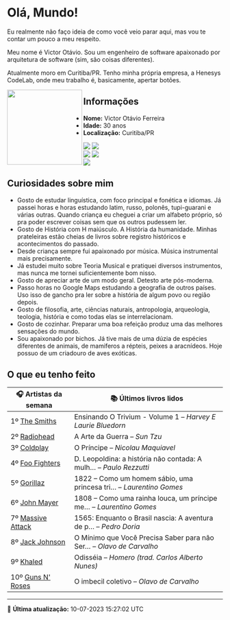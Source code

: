 # Olá, Mundo!

Eu realmente não faço ideia de como você veio parar aqui, mas vou te contar um pouco a meu respeito.

Meu nome é Victor Otávio. Sou um engenheiro de software apaixonado por arquitetura de software (sim, são coisas diferentes).

Atualmente moro em Curitiba/PR. Tenho minha própria empresa, a Henesys CodeLab, onde meu trabalho é, basicamente, apertar botões.

<img align="left" src="https://github.com/vctrtvfrrr/vctrtvfrrr/raw/master/octocat.png" alt="" width="175" />

## Informações

- **Nome:** Victor Otávio Ferreira
- **Idade:** 30 anos
- **Localização:** Curitiba/PR

[![](https://img.shields.io/badge/LinkedIn-victorotavio-blue)](https://www.linkedin.com/in/victorotavio/) [![](https://img.shields.io/badge/Twitter-@vctrtvfrrr-blue)](https://twitter.com/vctrtvfrrr)  
[![](https://img.shields.io/badge/GitHub-vctrtvfrrr-24292e)](https://github.com/vctrtvfrrr) [![](https://img.shields.io/badge/GitLab-vctrtvfrrr-ec5d16)](https://gitlab.com/vctrtvfrrr)  
[![](https://img.shields.io/badge/Email-victor@otavioferreira.com.br-red)](mailto:victor@otavioferreira.com.br)  

## Curiosidades sobre mim

-   Gosto de estudar linguística, com foco principal e fonética e idiomas. Já passei horas e horas estudando latim, russo, polonês, tupi-guarani e várias outras. Quando criança eu cheguei a criar um alfabeto próprio, só pra poder escrever coisas sem que os outros pudessem ler.
-   Gosto de História com H maiúsculo. A História da humanidade. Minhas prateleiras estão cheias de livros sobre registro históricos e acontecimentos do passado.
-   Desde criança sempre fui apaixonado por música. Música instrumental mais precisamente.
-   Já estudei muito sobre Teoria Musical e pratiquei diversos instrumentos, mas nunca me tornei suficientemente bom nisso.
-   Gosto de apreciar arte de um modo geral. Detesto arte pós-moderna.
-   Passo horas no Google Maps estudando a geografia de outros países. Uso isso de gancho pra ler sobre a história de algum povo ou região depois.
-   Gosto de filosofia, arte, ciências naturais, antropologia, arqueologia, teologia, história e como todas elas se interrelacionam.
-   Gosto de cozinhar. Preparar uma boa refeição produz uma das melhores sensações do mundo.
-   Sou apaixonado por bichos. Já tive mais de uma dúzia de espécies diferentes de animais, de mamiferos a répteis, peixes a aracnídeos. Hoje possuo de um criadouro de aves exóticas.


## O que eu tenho feito

|                     🎧 Artistas da semana                      |                      📚 Últimos livros lidos                      |
|----------------------------------------------------------------|-------------------------------------------------------------------|
| 1º [The Smiths](https://www.last.fm/music/The+Smiths)          | Ensinando O Trivium - Volume 1	–	_Harvey E Laurie Bluedorn_         |
| 2º [Radiohead](https://www.last.fm/music/Radiohead)            | A Arte da Guerra	–	_Sun Tzu_                                        |
| 3º [Coldplay](https://www.last.fm/music/Coldplay)              | O Príncipe	–	_Nicolau Maquiavel_                                    |
| 4º [Foo Fighters](https://www.last.fm/music/Foo+Fighters)      | D. Leopoldina: a história não contada: A mulh…	–	_Paulo Rezzutti_   |
| 5º [Gorillaz](https://www.last.fm/music/Gorillaz)              | 1822 – Como um homem sábio, uma princesa tri…	–	_Laurentino Gomes_  |
| 6º [John Mayer](https://www.last.fm/music/John+Mayer)          | 1808 – Como uma rainha louca, um príncipe me…	–	_Laurentino Gomes_  |
| 7º [Massive Attack](https://www.last.fm/music/Massive+Attack)  | 1565: Enquanto o Brasil nascia: A aventura de p…	–	_Pedro Doria_    |
| 8º [Jack Johnson](https://www.last.fm/music/Jack+Johnson)      | O Mínimo que Você Precisa Saber para não Ser…	–	_Olavo de Carvalho_ |
| 9º [Khaled](https://www.last.fm/music/Khaled)                  | Odisséia	–	_Homero (trad. Carlos Alberto Nunes)_                    |
| 10º [Guns N' Roses](https://www.last.fm/music/Guns+N%27+Roses) | O imbecil coletivo	–	_Olavo de Carvalho_                            |


---

🚀 **Última atualização:** 10-07-2023 15:27:02 UTC